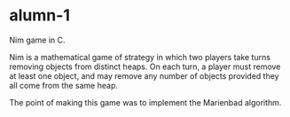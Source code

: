 alumn-1
=======

Nim game in C.

Nim is a mathematical game of strategy in which two players take turns removing objects from distinct heaps. On each turn, a player must remove at least one object, and may remove any number of objects provided they all come from the same heap.

The point of making this game was to implement the Marienbad algorithm.
